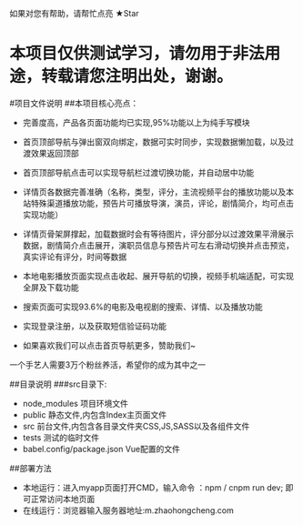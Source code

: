 如果对您有帮助，请帮忙点亮 ★Star

# 本项目仅供测试学习，请勿用于非法用途，转载请您注明出处，谢谢。
#项目文件说明
##本项目核心亮点：
* 完善度高，产品各页面功能均已实现,95%功能以上为纯手写模块
* 首页顶部导航与弹出窗双向绑定，数据可实时同步，实现数据懒加载，以及过渡效果返回顶部
* 首页顶部导航点击可以实现导航栏过渡切换功能，并自动居中功能
* 详情页各数据完善准确（名称，类型，评分，主流视频平台的播放功能以及本站特殊渠道播放功能，预告片可播放导演，演员，评论，剧情简介，均可点击实现功能）
* 详情页骨架屏撑起，加载数据时会有等待图片，评分部分以过渡效果平滑展示数据，剧情简介点击展开，演职员信息与预告片可左右滑动切换并点击预览，真实评论有评分，时间等数据
* 本地电影播放页面实现点击收起、展开导航的切换，视频手机端适配，可实现全屏及下载功能
* 搜索页面可实现93.6%的电影及电视剧的搜索、详情、以及播放功能
* 实现登录注册，以及获取短信验证码功能

* 如果喜欢我们可以点击首页导航更多，赞助我们~

一个手艺人需要3万个粉丝养活，希望你的成为其中之一
    
    


##目录说明
###src目录下:
* node_modules  项目环境文件
* public  静态文件,内包含Index主页面文件
* src  前台文件,内包含各目录文件夹CSS,JS,SASS以及各组件文件
* tests  测试的临时文件
* babel.config/package.json Vue配置的文件


##部署方法
* 本地运行：进入myapp页面打开CMD，输入命令 ：npm / cnpm run dev;
即可正常访问本地页面
* 在线运行：浏览器输入服务器地址:m.zhaohongcheng.com

